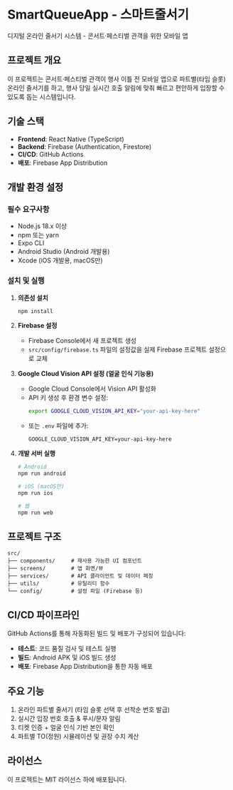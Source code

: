# SmartQueueApp - 스마트줄서기

디지털 온라인 줄서기 시스템 - 콘서트·페스티벌 관객을 위한 모바일 앱

## 프로젝트 개요

이 프로젝트는 콘서트·페스티벌 관객이 행사 이틀 전 모바일 앱으로 파트별(타임 슬롯) 온라인 줄서기를 하고, 행사 당일 실시간 호출 알림에 맞춰 빠르고 편안하게 입장할 수 있도록 돕는 시스템입니다.

## 기술 스택

- **Frontend**: React Native (TypeScript)
- **Backend**: Firebase (Authentication, Firestore)
- **CI/CD**: GitHub Actions
- **배포**: Firebase App Distribution

## 개발 환경 설정

### 필수 요구사항

- Node.js 18.x 이상
- npm 또는 yarn
- Expo CLI
- Android Studio (Android 개발용)
- Xcode (iOS 개발용, macOS만)

### 설치 및 실행

1. **의존성 설치**
   ```bash
   npm install
   ```

2. **Firebase 설정**
   - Firebase Console에서 새 프로젝트 생성
   - `src/config/firebase.ts` 파일의 설정값을 실제 Firebase 프로젝트 설정으로 교체

3. **Google Cloud Vision API 설정 (얼굴 인식 기능용)**
   - Google Cloud Console에서 Vision API 활성화
   - API 키 생성 후 환경 변수 설정:
     ```bash
     export GOOGLE_CLOUD_VISION_API_KEY="your-api-key-here"
     ```
   - 또는 `.env` 파일에 추가:
     ```
     GOOGLE_CLOUD_VISION_API_KEY=your-api-key-here
     ```

4. **개발 서버 실행**
   ```bash
   # Android
   npm run android
   
   # iOS (macOS만)
   npm run ios
   
   # 웹
   npm run web
   ```

## 프로젝트 구조

```
src/
├── components/     # 재사용 가능한 UI 컴포넌트
├── screens/        # 앱 화면/뷰
├── services/       # API 클라이언트 및 데이터 페칭
├── utils/          # 유틸리티 함수
└── config/         # 설정 파일 (Firebase 등)
```

## CI/CD 파이프라인

GitHub Actions를 통해 자동화된 빌드 및 배포가 구성되어 있습니다:

- **테스트**: 코드 품질 검사 및 테스트 실행
- **빌드**: Android APK 및 iOS 빌드 생성
- **배포**: Firebase App Distribution을 통한 자동 배포

## 주요 기능

1. 온라인 파트별 줄서기 (타임 슬롯 선택 후 선착순 번호 발급)
2. 실시간 입장 번호 호출 & 푸시/문자 알림
3. 티켓 인증 + 얼굴 인식 기반 본인 확인
4. 파트별 TO(정원) 시뮬레이션 및 권장 수치 계산

## 라이선스

이 프로젝트는 MIT 라이선스 하에 배포됩니다.

